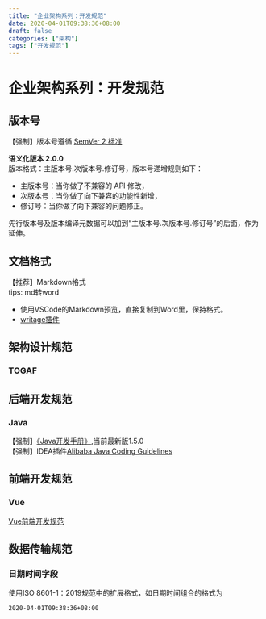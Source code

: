 ```yaml
---
title: "企业架构系列：开发规范"
date: 2020-04-01T09:38:36+08:00
draft: false
categories: ["架构"]
tags: ["开发规范"]
---
```

# 企业架构系列：开发规范

## 版本号
【强制】版本号遵循 [SemVer 2 标准](https://semver.org/)  

**语义化版本 2.0.0**  
版本格式：主版本号.次版本号.修订号，版本号递增规则如下：

- 主版本号：当你做了不兼容的 API 修改，
- 次版本号：当你做了向下兼容的功能性新增，
- 修订号：当你做了向下兼容的问题修正。  

先行版本号及版本编译元数据可以加到“主版本号.次版本号.修订号”的后面，作为延伸。

## 文档格式
【推荐】Markdown格式  
tips: 
md转word  
- 使用VSCode的Markdown预览，直接复制到Word里，保持格式。  
- [writage插件](http://www.writage.com)


## 架构设计规范
### TOGAF

## 后端开发规范
### Java
【强制】[《Java开发手册》](https://developer.aliyun.com/special/tech-java),当前最新版1.5.0  
【强制】IDEA插件[Alibaba Java Coding Guidelines](https://plugins.jetbrains.com/plugin/10046-alibaba-java-coding-guidelines)

## 前端开发规范
### Vue
[Vue前端开发规范](https://www.jianshu.com/p/8b095857f73e)

## 数据传输规范
### 日期时间字段
使用ISO 8601-1：2019规范中的扩展格式，如日期时间组合的格式为
```
2020-04-01T09:38:36+08:00
```